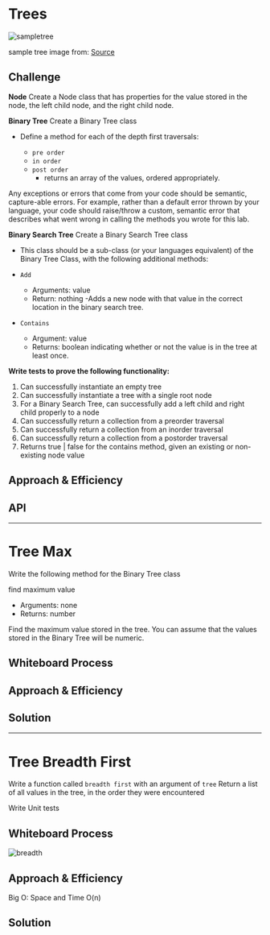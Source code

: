 # Trees
<!-- Short summary or background information -->
![sampletree](/code_challenges/trees/sampletree.png)

sample tree image from: [Source](https://codefellows.github.io/common_curriculum/data_structures_and_algorithms/Code_401/class-15/resources/Trees.html)

## Challenge
<!-- Description of the challenge -->
**Node**
Create a Node class that has properties for the value stored in the node, the left child node, and the right child node.

**Binary Tree**
Create a Binary Tree class

- Define a method for each of the depth first traversals:

  - `pre order`
  - `in order`
  - `post order`
    - returns an array of the values, ordered appropriately.

Any exceptions or errors that come from your code should be semantic, capture-able errors.
For example, rather than a default error thrown by your language, your code should raise/throw a custom, semantic error that describes what went wrong in calling the methods you wrote for this lab.

**Binary Search Tree**
Create a Binary Search Tree class

- This class should be a sub-class (or your languages equivalent) of the Binary Tree Class, with the following additional methods:
- `Add`
  - Arguments: value
  - Return: nothing
  -Adds a new node with that value in the correct location in the binary search tree.

- `Contains`
  - Argument: value
  - Returns: boolean indicating whether or not the value is in the tree at least once.

**Write tests to prove the following functionality:**

1. Can successfully instantiate an empty tree
2. Can successfully instantiate a tree with a single root node
3. For a Binary Search Tree, can successfully add a left child and right child properly to a node
4. Can successfully return a collection from a preorder traversal
5. Can successfully return a collection from an inorder traversal
6. Can successfully return a collection from a postorder traversal
7. Returns true | false for the contains method, given an existing or non-existing node value

## Approach & Efficiency
<!-- What approach did you take? Why? What is the Big O space/time for this approach? -->

## API
<!-- Description of each method publicly available in each of your trees -->

-----

# Tree Max
<!-- Description of the challenge -->
Write the following method for the Binary Tree class

find maximum value

- Arguments: none
- Returns: number

Find the maximum value stored in the tree. You can assume that the values stored in the Binary Tree will be numeric.

## Whiteboard Process
<!-- Embedded whiteboard image -->

## Approach & Efficiency
<!-- What approach did you take? Why? What is the Big O space/time for this approach? -->

## Solution
<!-- Show how to run your code, and examples of it in action -->

-----

# Tree Breadth First
<!-- Description of the challenge -->
Write a function called `breadth first` with an argument of `tree`
Return a list of all values in the tree, in the order they were encountered

Write Unit tests

## Whiteboard Process
<!-- Embedded whiteboard image -->

![breadth](/code_challenges/trees/breadth.jpg)

## Approach & Efficiency
<!-- What approach did you take? Why? What is the Big O space/time for this approach? -->
Big O: Space and Time O(n)

## Solution
<!-- Show how to run your code, and examples of it in action -->

